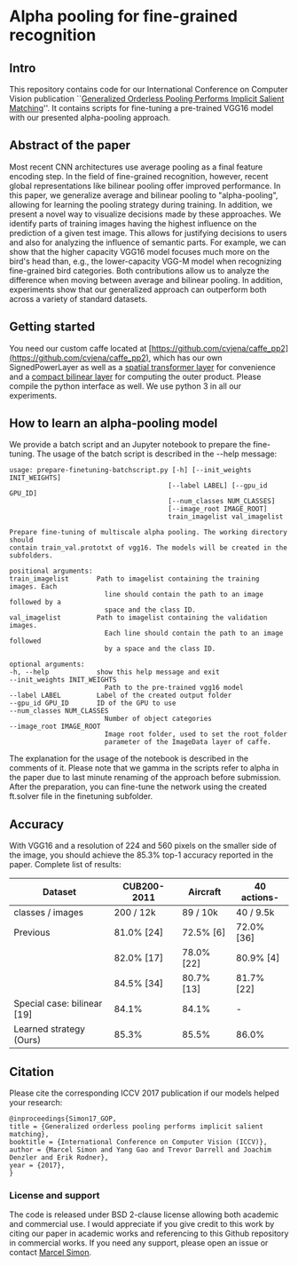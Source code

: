# Alpha pooling for fine-grained recognition

## Intro
This repository contains code for our International Conference on Computer Vision publication ``[Generalized Orderless Pooling Performs Implicit Salient Matching](http://openaccess.thecvf.com/content_iccv_2017/html/Simon_Generalized_Orderless_Pooling_ICCV_2017_paper.html)''. It contains scripts for fine-tuning a pre-trained VGG16 model with our presented alpha-pooling approach.

## Abstract of the paper
Most recent CNN architectures use average pooling as a final feature encoding step. In the field of fine-grained recognition, however, recent global representations like bilinear pooling offer improved performance. In this paper, we generalize average and bilinear pooling to "alpha-pooling", allowing for learning the pooling strategy during training. In addition, we present a novel way to visualize decisions made by these approaches. We identify parts of training images having the highest influence on the prediction of a given test image. This allows for justifying decisions to users and also for analyzing the influence of semantic parts. For example, we can show that the higher capacity VGG16 model focuses much more on the bird's head than, e.g., the lower-capacity VGG-M model when recognizing fine-grained bird categories. Both contributions allow us to analyze the difference when moving between average and bilinear pooling. In addition, experiments show that our generalized approach can outperform both across a variety of standard datasets.

## Getting started
You need our custom caffe located at [https://github.com/cvjena/caffe_pp2](https://github.com/cvjena/caffe_pp2), which has our own SignedPowerLayer as well as a [spatial transformer layer](https://github.com/daerduoCarey/SpatialTransformerLayer) for convenience and a [compact bilinear layer](https://github.com/gy20073/compact_bilinear_pooling) for computing the outer product. 
Please compile the python interface as well.
We use python 3 in all our experiments. 

## How to learn an alpha-pooling model
We provide a batch script and an Jupyter notebook to prepare the fine-tuning. 
The usage of the batch script is described in the --help message:

    usage: prepare-finetuning-batchscript.py [-h] [--init_weights INIT_WEIGHTS]
                                            [--label LABEL] [--gpu_id GPU_ID]
                                            [--num_classes NUM_CLASSES]
                                            [--image_root IMAGE_ROOT]
                                            train_imagelist val_imagelist

    Prepare fine-tuning of multiscale alpha pooling. The working directory should
    contain train_val.prototxt of vgg16. The models will be created in the
    subfolders.

    positional arguments:
    train_imagelist       Path to imagelist containing the training images. Each
                            line should contain the path to an image followed by a
                            space and the class ID.
    val_imagelist         Path to imagelist containing the validation images.
                            Each line should contain the path to an image followed
                            by a space and the class ID.

    optional arguments:
    -h, --help            show this help message and exit
    --init_weights INIT_WEIGHTS
                            Path to the pre-trained vgg16 model
    --label LABEL         Label of the created output folder
    --gpu_id GPU_ID       ID of the GPU to use
    --num_classes NUM_CLASSES
                            Number of object categories
    --image_root IMAGE_ROOT
                            Image root folder, used to set the root_folder
                            parameter of the ImageData layer of caffe.

The explanation for the usage of the notebook is described in the comments of it.
Please note that we gamma in the scripts refer to alpha in the paper due to last minute renaming of the approach before submission.
After the preparation, you can fine-tune the network using the created ft.solver file in the finetuning subfolder. 

## Accuracy 
With VGG16 and a resolution of 224 and 560 pixels on the smaller side of the image, you should achieve the 85.3% top-1 accuracy reported in the paper. Complete list of results:

|Dataset|CUB200-2011|Aircraft|40 actions-|
|---|---|---|---|
|classes / images| 200 / 12k | 89 / 10k |40 / 9.5k|
Previous| 81.0% [24]| 72.5% [6]| 72.0% [36]|
||82.0% [17]| 78.0% [22] |80.9% [4]|
||84.5% [34] |80.7% [13]| 81.7% [22]|
|Special case: bilinear [19] |84.1%| 84.1% |-|
|Learned strategy (Ours)| 85.3% |85.5% |86.0%|

## Citation
Please cite the corresponding ICCV 2017 publication if our models helped your research:

```
@inproceedings{Simon17_GOP,
title = {Generalized orderless pooling performs implicit salient matching},
booktitle = {International Conference on Computer Vision (ICCV)},
author = {Marcel Simon and Yang Gao and Trevor Darrell and Joachim Denzler and Erik Rodner},
year = {2017},
}
```

### License and support
The code is released under BSD 2-clause license allowing both academic and commercial use. I would appreciate if you give credit to this work by citing our paper in academic works and referencing to this Github repository in commercial works. If you need any support, please open an issue or contact [Marcel Simon](https://marcelsimon.com/).
